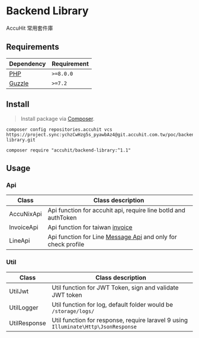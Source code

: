# Backend Library

AccuHit 常用套件庫

## Requirements

| Dependency                                          | Requirement |
|-----------------------------------------------------|-------------|
| [PHP](https://secure.php.net/manual/en/install.php) | `>=8.0.0`   |
| [Guzzle](https://github.com/guzzle/guzzle)          | `>=7.2`     |


## Install
> Install package via [Composer](https://getcomposer.org/).

```shell
composer config repositories.accuhit vcs https://project.sync:ychzCwHzg5s_pyawbAz4@git.accuhit.com.tw/poc/backend-library.git

composer require "accuhit/backend-library:^1.1"
```

## Usage

### Api

| Class      | Class description                                                                                                  |
|------------|--------------------------------------------------------------------------------------------------------------------|
| AccuNixApi | Api function for accuhit api, require line botId and authToken                                                     |
| InvoiceApi | Api function for taiwan [invoice](https://www.einvoice.nat.gov.tw/home/DownLoad?fileName=1510206773173_0.pdf)      |
| LineApi    | Api function for Line [Message Api](https://developers.line.biz/en/docs/messaging-api/) and only for check profile |

### Util


| Class         | Class description                                                                   |
|---------------|-------------------------------------------------------------------------------------|
| UtilJwt       | Util function for JWT Token, sign and validate JWT token                            |
| UtilLogger    | Util function for log, default folder would be `/storage/logs/`                     |
| UtilResponse  | Util function for response, require laravel 9 using `Illuminate\Http\JsonResponse`  |
